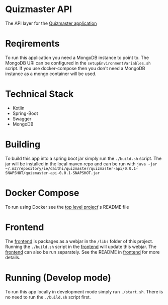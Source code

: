 # Quizmaster API
The API layer for the [Quizmaster application](https://github.com/daithihearn/quizmaster)

# Reqirements
To run this application you need a MongoDB instance to point to. The MongoDB URI can be configured in the `setupEnvironmentVariables.sh` script.
If you use docker-compose then you don't need a MongoDB instance as a mongo container will be used.

# Technical Stack
- Kotlin
- Spring-Boot
- Swagger
- MongoDB

# Building
To build this app into a spring boot jar simply run the `./build.sh` script.
The jar will be installed in the local maven repo and can be run with `java -jar ~/.m2/repository/ie/daithi/quizmaster/quizmaster-api/0.0.1-SNAPSHOT/quizmaster-api-0.0.1-SNAPSHOT.jar`

# Docker Compose
To run using Docker see the [top level project](https://github.com/daithihearn/quizmaster)'s README file 

# Frontend
The [frontend](https://github.com/daithihearn/quizmaster-frontend) is packages as a webjar in the `/libs` folder of this project. Running the `./build.sh` script in the [frontend](https://github.com/daithihearn/quizmaster-frontend) will update this webjar. The [frontend](https://github.com/daithihearn/quizmaster-frontend) can also be run separately. See the README in [frontend](https://github.com/daithihearn/quizmaster-frontend) for more details.


# Running (Develop mode)
To run this app locally in development mode simply run `./start.sh`. There is no need to run the `./build.sh` script first.